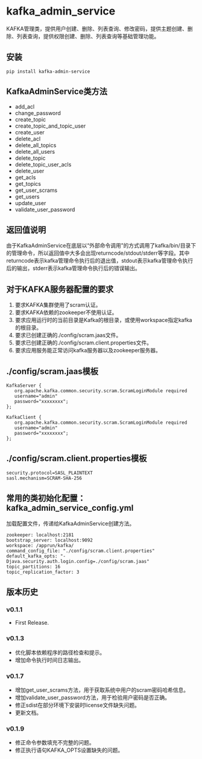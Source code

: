 # kafka_admin_service

KAFKA管理类，提供用户创建、删除、列表查询、修改密码，提供主题创建、删除、列表查询，提供权限创建、删除、列表查询等基础管理功能。

## 安装

```
pip install kafka-admin-service
```

## KafkaAdminService类方法

- add_acl
- change_password
- create_topic
- create_topic_and_topic_user
- create_user
- delete_acl
- delete_all_topics
- delete_all_users
- delete_topic
- delete_topic_user_acls
- delete_user
- get_acls
- get_topics
- get_user_scrams
- get_users
- update_user
- validate_user_password


## 返回值说明

由于KafkaAdminService在底层以“外部命令调用”的方式调用了kafka/bin/目录下的管理命令，所以返回值中大多会出现returncode/stdout/stderr等字段。其中returncode表示kafka管理命令执行后的退出值，stdout表示kafka管理命令执行后的输出，stderr表示kafka管理命令执行后的错误输出。

## 对于KAFKA服务器配置的要求
1. 要求KAFKA集群使用了scram认证。
1. 要求KAFKA依赖的zookeeper不使用认证。
1. 要求应用运行时的当前目录是Kafka的根目录，或使用workspace指定kafka的根目录。
1. 要求已创建正确的./config/scram.jaas文件。
1. 要求已创建正确的./config/scram.client.properties文件。
1. 要求应用服务能正常访问kafka服务器以及zookeeper服务器。

## ./config/scram.jaas模板

```
KafkaServer {
   org.apache.kafka.common.security.scram.ScramLoginModule required
   username="admin"
   password="xxxxxxxx";
};

KafkaClient {
   org.apache.kafka.common.security.scram.ScramLoginModule required
   username="admin"
   password="xxxxxxxx";
};
```

## ./config/scram.client.properties模板

```
security.protocol=SASL_PLAINTEXT
sasl.mechanism=SCRAM-SHA-256
```

## 常用的类初始化配置：kafka_admin_service_config.yml

加载配置文件，传递给KafkaAdminService创建方法。

```
zookeeper: localhost:2181
bootstrap_server: localhost:9092
workspace: /apprun/kafka/
command_config_file: "./config/scram.client.properties"
default_kafka_opts: "-Djava.security.auth.login.config=./config/scram.jaas"
topic_partitions: 16
topic_replication_factor: 3
```

## 版本历史

### v0.1.1

- First Release.

### v0.1.3

- 优化脚本依赖程序的路径检查和提示。
- 增加命令执行时间日志输出。

### v0.1.7

- 增加get_user_scrams方法，用于获取系统中用户的scram密码哈希信息。
- 增加validate_user_password方法，用于检验用户密码是否正确。
- 修正sdist在部分环境下安装时license文件缺失问题。
- 更新文档。

### v0.1.9

- 修正命令参数填充不完整的问题。
- 修正执行语句KAFKA_OPTS设置缺失的问题。
